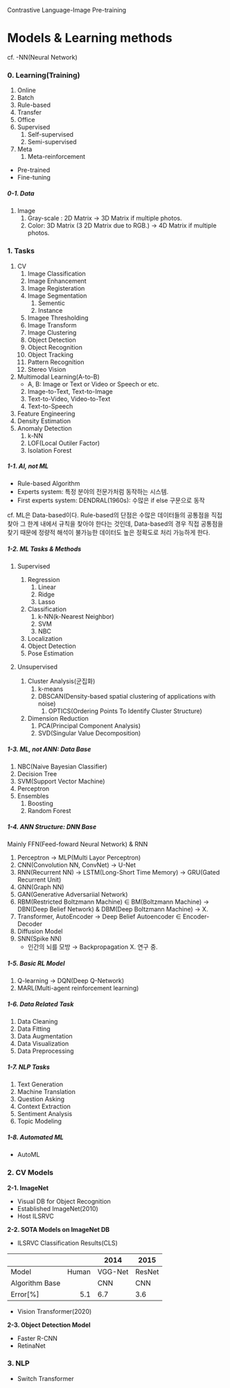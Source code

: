 Contrastive Language-Image Pre-training



# Models & Learning methods
cf. -NN(Neural Network)
### 0. Learning(Training)
1. Online
2. Batch
3. Rule-based
4. Transfer
5. Office
6. Supervised
	1. Self-supervised
	2. Semi-supervised
7. Meta
	1. Meta-reinforcement

- Pre-trained
- Fine-tuning

##### 0-1. Data
1. Image
	1. Gray-scale : 2D Matrix → 3D Matrix if multiple photos.
	2. Color: 3D Matrix (3 2D Matrix due to RGB.) → 4D Matrix if multiple photos.
### 1. Tasks
1. CV
	1. Image Classification
	2. Image Enhancement
	3. Image Registeration
	4. Image Segmentation
		1. Sementic
		2. Instance
	5. Imagee Thresholding
	6. Image Transform
	7. Image Clustering
	8. Object Detection
	9. Object Recognition
	10. Object Tracking
	11. Pattern Recognition
	12. Stereo Vision
2.  Multimodal Learning(A-to-B)
	- A, B: Image or Text or Video or Speech or etc.
	2. Image-to-Text, Text-to-Image
	3. Text-to-Video, Video-to-Text
	4. Text-to-Speech
3.  Feature Engineering
4.  Density Estimation
5.  Anomaly Detection
	1. k-NN
	2. LOF(Local Outiler Factor)
	3. Isolation Forest
##### 1-1. AI, not ML
- Rule-based Algorithm
- Experts system: 특정 분야의 전문가처럼 동작하는 시스템.
 - First experts system: DENDRAL(1960s): 수많은 if else 구문으로 동작

cf. ML은 Data-based이다. Rule-based의 단점은 수많은 데이터들의 공통점을 직접 찾아 그 한계 내에서 규칙을 찾아야 한다는 것인데, Data-based의 경우 직접 공통점을 찾기 때문에 정량적 해석이 불가능한 데이터도 높은 정확도로 처리 가능하게 한다. 
##### 1-2. ML Tasks & Methods
1. Supervised
	1. Regression
		1. Linear
		2. Ridge
		3. Lasso
	2. Classification
		1. k-NN(k-Nearest Neighbor)
		2. SVM
		3. NBC
	3. Localization
	4. Object Detection
	5. Pose Estimation
	
2. Unsupervised
	1. Cluster Analysis(군집화)
		1. k-means
		2. DBSCAN(Density-based spatial clustering of applications with noise)
			1. OPTICS(Ordering Points To Identify Cluster Structure)
	2. Dimension Reduction
		1. PCA(Principal Component Analysis)
		2. SVD(Singular Value Decomposition)

##### 1-3. ML, not ANN: Data Base
1. NBC(Naive Bayesian Classifier)
2. Decision Tree
3. SVM(Support Vector Machine)
4. Perceptron
5. Ensembles
	1. Boosting
	2. Random Forest

##### 1-4. ANN Structure: DNN Base
Mainly FFN(Feed-foward Neural Network) & RNN

1. Perceptron → MLP(Multi Layor Perceptron)
3. CNN(Convolution NN, ConvNet) → U-Net
4. RNN(Recurrent NN) → LSTM(Long-Short Time Memory) → GRU(Gated Recurrent Unit)
5. GNN(Graph NN)
6. GAN(Generative Adversariial Network)
7. RBM(Restricted Boltzmann Machine) $\in$ BM(Boltzmann Machine)  → DBN(Deep Belief Network) & DBM(Deep Boltzmann Machine) → X.
10. Transformer, AutoEncoder → Deep Belief Autoencoder $\in$ Encoder-Decoder
13. Diffusion Model
14. SNN(Spike NN)
	- 인간의 뇌를 모방 → Backpropagation X. 연구 중.
##### 1-5. Basic RL Model
1. Q-learning → DQN(Deep Q-Network)
2. MARL(Multi-agent reinforcement learning)

##### 1-6. Data Related Task
1. Data Cleaning
2. Data Fitting
3. Data Augmentation
4. Data Visualization
5. Data Preprocessing
##### 1-7. NLP Tasks
1. Text Generation
2. Machine Translation
3. Question Asking
4. Context Extraction
5. Sentiment Analysis
6. Topic Modeling

##### 1-8. Automated ML
- AutoML
### 2. CV Models
 **2-1. ImageNet**
 - Visual DB for Object Recognition
 - Established ImageNet(2010)
 - Host ILSRVC
 
 **2-2. SOTA Models on ImageNet DB**
 - ILSRVC Classification Results(CLS)

|                |       | 2014    | 2015   |
| :------------- | ----: | ------- | ------ |
| Model          | Human | VGG-Net | ResNet |
| Algorithm Base |       | CNN     | CNN    |
| Error[%]       |   5.1 | 6.7     | 3.6    |
- Vision Transformer(2020)

**2-3. Object Detection Model**
- Faster R-CNN
- RetinaNet

### 3. NLP
- Switch Transformer

